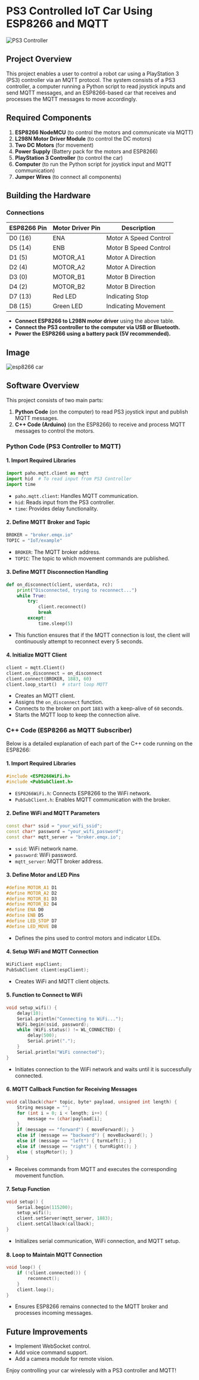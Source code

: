 # **PS3 Controlled IoT Car Using ESP8266 and MQTT**

![PS3 Controller](https://github.com/user-attachments/assets/b21a6400-ddb0-4c83-8a0e-cda4db1e1db6)

## **Project Overview**
This project enables a user to control a robot car using a PlayStation 3 (PS3) controller via an MQTT protocol. The system consists of a PS3 controller, a computer running a Python script to read joystick inputs and send MQTT messages, and an ESP8266-based car that receives and processes the MQTT messages to move accordingly.

## **Required Components**
1. **ESP8266 NodeMCU** (to control the motors and communicate via MQTT)
2. **L298N Motor Driver Module** (to control the DC motors)
3. **Two DC Motors** (for movement)
4. **Power Supply** (Battery pack for the motors and ESP8266)
5. **PlayStation 3 Controller** (to control the car)
6. **Computer** (to run the Python script for joystick input and MQTT communication)
7. **Jumper Wires** (to connect all components)

## **Building the Hardware**
### **Connections**
| ESP8266 Pin | Motor Driver Pin | Description |
|------------|----------------|-------------|
| D0 (16) | ENA | Motor A Speed Control |
| D5 (14) | ENB | Motor B Speed Control |
| D1 (5) | MOTOR_A1 | Motor A Direction |
| D2 (4) | MOTOR_A2 | Motor A Direction |
| D3 (0) | MOTOR_B1 | Motor B Direction |
| D4 (2) | MOTOR_B2 | Motor B Direction |
| D7 (13) | Red LED | Indicating Stop |
| D8 (15) | Green LED | Indicating Movement |

- **Connect ESP8266 to L298N motor driver** using the above table.
- **Connect the PS3 controller to the computer via USB or Bluetooth.**
- **Power the ESP8266 using a battery pack (5V recommended).**

## **Image**
![esp8266 car](https://github.com/user-attachments/assets/9e79ed9e-31da-48c2-b145-5565c09e69a3)


## **Software Overview**
This project consists of two main parts:
1. **Python Code** (on the computer) to read PS3 joystick input and publish MQTT messages.
2. **C++ Code (Arduino)** (on the ESP8266) to receive and process MQTT messages to control the motors.

### **Python Code (PS3 Controller to MQTT)**
#### **1. Import Required Libraries**
```python
import paho.mqtt.client as mqtt
import hid  # To read input from PS3 Controller
import time
```
- `paho.mqtt.client`: Handles MQTT communication.
- `hid`: Reads input from the PS3 controller.
- `time`: Provides delay functionality.

#### **2. Define MQTT Broker and Topic**
```python
BROKER = "broker.emqx.io"
TOPIC = "IoT/example"
```
- `BROKER`: The MQTT broker address.
- `TOPIC`: The topic to which movement commands are published.

#### **3. Define MQTT Disconnection Handling**
```python
def on_disconnect(client, userdata, rc):
    print("Disconnected, trying to reconnect...")
    while True:
        try:
            client.reconnect()
            break
        except:
            time.sleep(5)
```
- This function ensures that if the MQTT connection is lost, the client will continuously attempt to reconnect every 5 seconds.

#### **4. Initialize MQTT Client**
```python
client = mqtt.Client()
client.on_disconnect = on_disconnect
client.connect(BROKER, 1883, 60)
client.loop_start()  # start loop MQTT
```
- Creates an MQTT client.
- Assigns the `on_disconnect` function.
- Connects to the broker on port `1883` with a keep-alive of `60` seconds.
- Starts the MQTT loop to keep the connection alive.

### **C++ Code (ESP8266 as MQTT Subscriber)**
Below is a detailed explanation of each part of the C++ code running on the ESP8266:

#### **1. Import Required Libraries**
```cpp
#include <ESP8266WiFi.h>
#include <PubSubClient.h>
```
- `ESP8266WiFi.h`: Connects ESP8266 to the WiFi network.
- `PubSubClient.h`: Enables MQTT communication with the broker.

#### **2. Define WiFi and MQTT Parameters**
```cpp
const char* ssid = "your_wifi_ssid";
const char* password = "your_wifi_password";
const char* mqtt_server = "broker.emqx.io";
```
- `ssid`: WiFi network name.
- `password`: WiFi password.
- `mqtt_server`: MQTT broker address.

#### **3. Define Motor and LED Pins**
```cpp
#define MOTOR_A1 D1
#define MOTOR_A2 D2
#define MOTOR_B1 D3
#define MOTOR_B2 D4
#define ENA D0
#define ENB D5
#define LED_STOP D7
#define LED_MOVE D8
```
- Defines the pins used to control motors and indicator LEDs.

#### **4. Setup WiFi and MQTT Connection**
```cpp
WiFiClient espClient;
PubSubClient client(espClient);
```
- Creates WiFi and MQTT client objects.

#### **5. Function to Connect to WiFi**
```cpp
void setup_wifi() {
    delay(10);
    Serial.println("Connecting to WiFi...");
    WiFi.begin(ssid, password);
    while (WiFi.status() != WL_CONNECTED) {
        delay(500);
        Serial.print(".");
    }
    Serial.println("WiFi connected");
}
```
- Initiates connection to the WiFi network and waits until it is successfully connected.

#### **6. MQTT Callback Function for Receiving Messages**
```cpp
void callback(char* topic, byte* payload, unsigned int length) {
    String message = "";
    for (int i = 0; i < length; i++) {
        message += (char)payload[i];
    }
    if (message == "forward") { moveForward(); }
    else if (message == "backward") { moveBackward(); }
    else if (message == "left") { turnLeft(); }
    else if (message == "right") { turnRight(); }
    else { stopMotor(); }
}
```
- Receives commands from MQTT and executes the corresponding movement function.

#### **7. Setup Function**
```cpp
void setup() {
    Serial.begin(115200);
    setup_wifi();
    client.setServer(mqtt_server, 1883);
    client.setCallback(callback);
}
```
- Initializes serial communication, WiFi connection, and MQTT setup.

#### **8. Loop to Maintain MQTT Connection**
```cpp
void loop() {
    if (!client.connected()) {
        reconnect();
    }
    client.loop();
}
```
- Ensures ESP8266 remains connected to the MQTT broker and processes incoming messages.

## **Future Improvements**
- Implement WebSocket control.
- Add voice command support.
- Add a camera module for remote vision.

Enjoy controlling your car wirelessly with a PS3 controller and MQTT!

